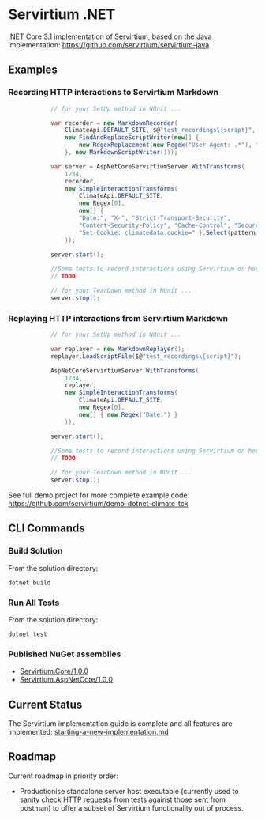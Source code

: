 # Servirtium .NET

.NET Core 3.1 implementation of Servirtium, based on the Java implementation: https://github.com/servirtium/servirtium-java

## Examples

### Recording HTTP interactions to Servirtium Markdown

```csharp
            // for your SetUp method in NUnit ...

            var recorder = new MarkdownRecorder(
                ClimateApi.DEFAULT_SITE, $@"test_recordings\{script}",
                new FindAndReplaceScriptWriter(new[] {
                    new RegexReplacement(new Regex("User-Agent: .*"), "User-Agent: Servirtium-Testing")
                }, new MarkdownScriptWriter()));

            var server = AspNetCoreServirtiumServer.WithTransforms(
                1234,
                recorder,
                new SimpleInteractionTransforms(
                    ClimateApi.DEFAULT_SITE,
                    new Regex[0],
                    new[] {
                    "Date:", "X-", "Strict-Transport-Security",
                    "Content-Security-Policy", "Cache-Control", "Secure", "HttpOnly",
                    "Set-Cookie: climatedata.cookie=" }.Select(pattern => new Regex(pattern))
                ));

            server.start();
            
            //Some tests to record interactions using Servirtium on host 'localhost:1234'
            // TODO

            // for your TearDown method in NUnit ...
            server.stop();
```

### Replaying HTTP interactions from Servirtium Markdown

```csharp
            // for your SetUp method in NUnit ...

            var replayer = new MarkdownReplayer();
            replayer.LoadScriptFile($@"test_recordings\{script}");

            AspNetCoreServirtiumServer.WithTransforms(
                1234,
                replayer,
                new SimpleInteractionTransforms(
                    ClimateApi.DEFAULT_SITE,
                    new Regex[0],
                    new[] { new Regex("Date:") }
                )),

            server.start();
            
            //Some tests to record interactions using Servirtium on host 'localhost:1234'
            // TODO

            // for your TearDown method in NUnit ...
            server.stop();
```

See full demo project for more complete example code: https://github.com/servirtium/demo-dotnet-climate-tck

## CLI Commands

### Build Solution

From the solution directory:

`dotnet build`

### Run All Tests

From the solution directory:

`dotnet test`

### Published NuGet assemblies

* [Servirtium.Core/1.0.0](https://www.nuget.org/packages/Servirtium.Core/1.0.0)
* [Servirtium.AspNetCore/1.0.0](https://www.nuget.org/packages/Servirtium.AspNetCore/1.0.0)

## Current Status

The Servirtium implementation guide is complete and all features are implemented: [starting-a-new-implementation.md](https://github.com/servirtium/README/blob/master/starting-a-new-implementation.md)

## Roadmap

Current roadmap in priority order:

* Productionise standalone server host executable (currently used to sanity check HTTP requests from tests against those sent from postman) to offer a subset of Servirtium functionality out of process.
